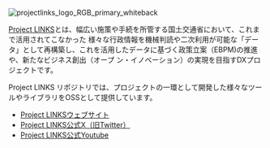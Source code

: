 ![projectlinks_logo_RGB_primary_whiteback](https://github.com/user-attachments/assets/3fe876b4-31d7-4255-b844-4c0189922f3f)

[Project LINKS](https://www.mlit.go.jp/links/)とは、幅広い施策や手続を所管する国土交通省において、これまで活用されてこなかった 様々な行政情報を機械判読や二次利用が可能な「データ」として再構築し、これを活用したデータに基づく政策立案（EBPM)の推進や、新たなビジネス創出（オープ ン・イノベーション）の実現を目指すDXプロジェクトです。

Project LINKS リポジトリでは、プロジェクトの一環として開発した様々なツールやライブラリをOSSとして提供しています。

- [Project LINKSウェブサイト](https://www.mlit.go.jp/links/)
- [Project LINKS公式X（旧Twitter）](https://twitter.com/LINKS_MLIT)
- [Project LINKS公式Youtube](https://www.youtube.com/@%E5%9B%BD%E5%9C%9F%E4%BA%A4%E9%80%9A%E7%9C%81ProjectLINKS)
